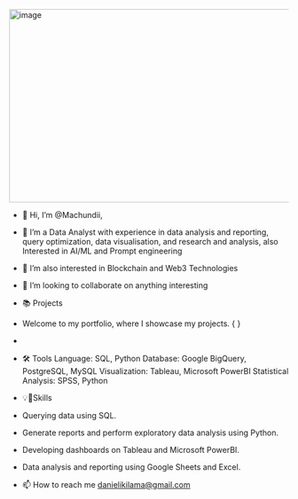 <img width="1400" height="349" alt="image" src="https://github.com/user-attachments/assets/570b9e46-ae9c-4bef-b152-503f140ad80e" />



- 👋 Hi, I’m @Machundii, 
- 🌱 I’m a Data Analyst with experience in data analysis and reporting, query optimization, data visualisation, and research and analysis, also Interested in AI/ML and             Prompt engineering
- 👀 I’m also interested in Blockchain and Web3 Technologies
- 💞️ I’m looking to collaborate on anything interesting
   
- 📚 Projects
- Welcome to my portfolio, where I showcase my projects. {    }
- 
- 🛠️ Tools
    Language: SQL, Python
    Database: Google BigQuery, PostgreSQL, MySQL
    Visualization: Tableau, Microsoft PowerBI
    Statistical Analysis: SPSS, Python

- 💡🧠Skills
- Querying data using SQL.
- Generate reports and perform exploratory data analysis using Python.
- Developing dashboards on Tableau and Microsoft PowerBI.
- Data analysis and reporting using Google Sheets and Excel.
  
  
- 📫 How to reach me danielikilama@gmail.com 

<!---
Machundii/Machundii is a ✨ special ✨ repository because its `README.md` (this file) appears on your GitHub profile.
You can click the Preview link to take a look at your changes.
--->
